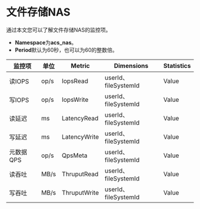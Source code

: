 # 文件存储NAS

通过本文您可以了解文件存储NAS的监控项。

-   **Namespace**为**acs\_nas**。
-   **Period**默认为60秒，也可以为60的整数倍。

|监控项|单位|Metric|Dimensions|Statistics|
|---|--|------|----------|----------|
|读IOPS|op/s|IopsRead|userId、fileSystemId|Value|
|写IOPS|op/s|IopsWrite|userId、fileSystemId|Value|
|读延迟|ms|LatencyRead|userId、fileSystemId|Value|
|写延迟|ms|LatencyWrite|userId、fileSystemId|Value|
|元数据QPS|op/s|QpsMeta|userId、fileSystemId|Value|
|读吞吐|MB/s|ThruputRead|userId、fileSystemId|Value|
|写吞吐|MB/s|ThruputWrite|userId、fileSystemId|Value|

